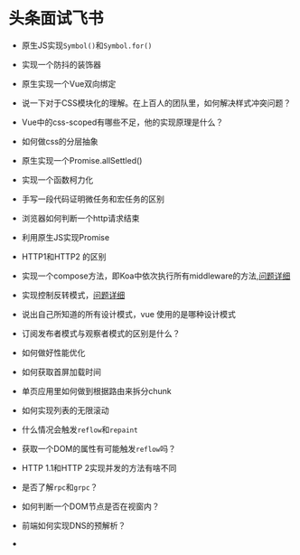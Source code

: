 # 头条面试飞书

 * 原生JS实现`Symbol()`和`Symbol.for()`



 * 实现一个防抖的装饰器



 * 原生实现一个Vue双向绑定



 * 说一下对于CSS模块化的理解。在上百人的团队里，如何解决样式冲突问题？



 * Vue中的css-scoped有哪些不足，他的实现原理是什么？



 * 如何做css的分层抽象



 * 原生实现一个Promise.allSettled()



 * 实现一个函数柯力化



 * 手写一段代码证明微任务和宏任务的区别



 * 浏览器如何判断一个http请求结束



 * 利用原生JS实现Promise



 * HTTP1和HTTP2 的区别



 * 实现一个compose方法，即Koa中依次执行所有middleware的方法,[问题详细]([https://github.com/royIdoodle/blog/blob/master/JS%E5%9F%BA%E7%A1%80/base/compose.js](https://github.com/royIdoodle/blog/blob/master/JS基础/base/compose.js))



 * 实现控制反转模式，[问题详细]([https://github.com/royIdoodle/blog/blob/master/JS%E5%9F%BA%E7%A1%80/base/inject.js](https://github.com/royIdoodle/blog/blob/master/JS基础/base/inject.js))



 * 说出自己所知道的所有设计模式，vue 使用的是哪种设计模式



 * 订阅发布者模式与观察者模式的区别是什么？



 * 如何做好性能优化



 * 如何获取首屏加载时间



 * 单页应用里如何做到根据路由来拆分chunk



 * 如何实现列表的无限滚动



 * 什么情况会触发`reflow`和`repaint`



 * 获取一个DOM的属性有可能触发`reflow`吗？



 * HTTP 1.1和HTTP 2实现并发的方法有啥不同



 * 是否了解`rpc`和`grpc`？



 * 如何判断一个DOM节点是否在视窗内？



 * 前端如何实现DNS的预解析？











 * 
